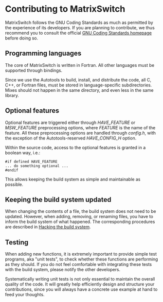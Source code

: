 Contributing to MatrixSwitch
============================

MatrixSwitch follows the GNU Coding Standards as much as permitted by the
experience of its developers. If you are planning to contribute, we thus
recommend you to consult the official [GNU Coding Standards
homepage](https://www.gnu.org/prep/standards/) before doing so.


Programming languages
---------------------

The core of MatrixSwitch is written in Fortran. All other languages must be supported
through bindings.

Since we use the Autotools to build, install, and distribute the code, all C,
C++, or Fortran files, must be stored in language-specific subdirectories.
Mixes should not happen in the same directory, and even less in the same
library.


Optional features
-----------------

Optional features are triggered either through *HAVE_FEATURE* or *MSW_FEATURE*
preprocessing options, where *FEATURE* is the name of the feature. All these
preprocessing options are handled through *config.h*, with the exception of
the Autotools-reserved *HAVE_CONFIG_H* option.

Within the source code, access to the optional features is granted in a
boolean way, i.e.:

    #if defined HAVE_FEATURE
    ... do something optional ...
    #endif

This allows keeping the build system as simple and maintainable as possible.


Keeping the build system updated
--------------------------------

When changing the contents of a file, the build system does not need to be
updated. However, when adding, removing, or renaming files, you have to inform
the build system of what happened. The corresponding procedures are described
in [Hacking the build system](hacking-the-build-system.html).


Testing
-------

When adding new functions, it is extremely important to provide simple test
programs, aka "unit tests", to check whether these functions are performing as
they should. If you do not feel comfortable with integrating these tests with
the build system, please notify the other developers.

Systematically writing unit tests is not only essential to maintain the
overall quality of the code. It will greatly help efficiently design and
structure your contributions, since you will always have a concrete use
example at hand to feed your thoughts.

